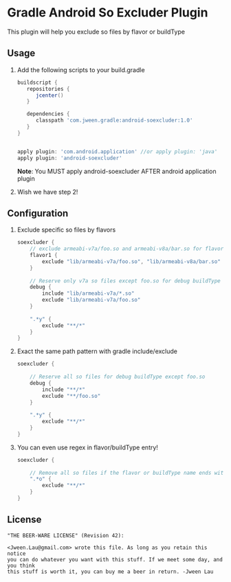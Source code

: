 Gradle Android So Excluder Plugin
=========================================

This plugin will help you exclude so files by flavor or buildType


Usage
-----

1. Add the following scripts to your build.gradle

    ```groovy
    buildscript {
       repositories {
          jcenter()
       }

       dependencies {
          classpath 'com.jween.gradle:android-soexcluder:1.0'
       }
    }


    apply plugin: 'com.android.application' //or apply plugin: 'java'
    apply plugin: 'android-soexcluder'
    ```
    **Note**: You MUST apply android-soexcluder AFTER android application plugin
    
 2. Wish we have step 2!
 
 
Configuration
-------------

1. Exclude specific so files by flavors

    ```groovy
    soexcluder {
        // exclude armeabi-v7a/foo.so and armeabi-v8a/bar.so for flavor1
        flavor1 {
            exclude "lib/armeabi-v7a/foo.so", "lib/armeabi-v8a/bar.so"
        }
        
        // Reserve only v7a so files except foo.so for debug buildType
        debug {
            include "lib/armeabi-v7a/*.so" 
            exclude "lib/armeabi-v7a/foo.so"
        }
        
        ".*y" {
            exclude "**/*"
        }
    }
    ```

2. Exact the same path pattern with gradle include/exclude

    ```groovy
    soexcluder {
        
        // Reserve all so files for debug buildType except foo.so
        debug {
            include "**/*" 
            exclude "**/foo.so"
        }
        
        ".*y" {
            exclude "**/*"
        }
    }
    ```
 3. You can even use regex in flavor/buildType entry!
 
     ```groovy
     soexcluder {
         
         // Remove all so files if the flavor or buildType name ends with 'o' 
         ".*o" {
             exclude "**/*"
         }
     }
     ```
 
License   
-------   
 
    "THE BEER-WARE LICENSE" (Revision 42):

    <Jween.Lau@gmail.com> wrote this file. As long as you retain this notice
    you can do whatever you want with this stuff. If we meet some day, and you think
    this stuff is worth it, you can buy me a beer in return. -Jween Lau
 